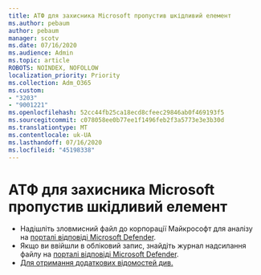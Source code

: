 ```yaml
---
title: АТФ для захисника Microsoft пропустив шкідливий елемент
ms.author: pebaum
author: pebaum
manager: scotv
ms.date: 07/16/2020
ms.audience: Admin
ms.topic: article
ROBOTS: NOINDEX, NOFOLLOW
localization_priority: Priority
ms.collection: Adm_O365
ms.custom:
- "3203"
- "9001221"
ms.openlocfilehash: 52cc44fb25ca18ecd8cfeec29846ab0f469193f5
ms.sourcegitcommit: c078058ee0b77ee1f1496feb2f3a5773e3e3b30d
ms.translationtype: MT
ms.contentlocale: uk-UA
ms.lasthandoff: 07/16/2020
ms.locfileid: "45198338"
---
```

# <a name="microsoft-defender-atp-missed-a-malicious-item"></a>АТФ для захисника Microsoft пропустив шкідливий елемент

- Надішліть зловмисний файл до корпорації Майкрософт для аналізу на [порталі відповіді Microsoft Defender](https://www.microsoft.com/wdsi/filesubmission/). 
- Якщо ви ввійшли в обліковий запис, знайдіть журнал надсилання файлу на [порталі відповіді Microsoft Defender](https://www.microsoft.com/wdsi/submissionhistory).
- [Для отримання додаткових відомостей див.](https://docs.microsoft.com/windows/security/threat-protection/intelligence/submission-guide)
